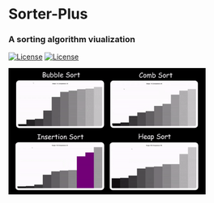 # Sorter-Plus

### A sorting algorithm viualization

[![License](https://img.shields.io/badge/Quick-Preview-brightgreen)](https://repl.it/@IghoiseO/Sorter-Plus)
[![License](http://img.shields.io/:license-mit-blue.svg?style=flat-square)](https://github.com/Iggy-o/Sorter-Plus/blob/v1.0.0/LICENSE)


<img src="assets/images/preview.gif" alt="preview" height = "250px">

